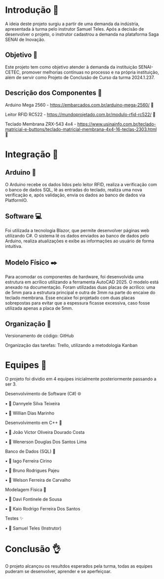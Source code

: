 # Introdução :high_brightness:
A ideia deste projeto surgiu a partir de uma demanda da indústria, apresentada à turma pelo instrutor Samuel Teles. Após a decisão de desenvolver o projeto, o instrutor cadastrou a demanda na plataforma Saga SENAI de Inovação.

## Objetivo :dart:
Este projeto tem como objetivo atender à demanda da instituição SENAI-CETEC, promover melhorias contínuas no processo e na própria instituição, além de servir como Projeto de Conclusão de Curso da turma 2024.1.237.

## Descrição dos Componentes :electric_plug:
Arduino Mega 2560 - https://embarcados.com.br/arduino-mega-2560/ :round_pushpin:

Leitor RFID RC522 - https://mundoprojetado.com.br/modulo-rfid-rc522/ :round_pushpin:

Teclado Membrana ZRX-543 4x4 - https://www.usinainfo.com.br/teclado-matricial-e-buttons/teclado-matricial-membrana-4x4-16-teclas-2303.html :round_pushpin:

# Integração :link:
## Arduino :floppy_disk:
O Arduino recebe os dados lidos pelo leitor RFID, realiza a verificação com o banco de dados SQL, lê as entradas do teclado, realiza uma nova verificação e, após validação, envia os dados ao banco de dados via PlatformIO.

## Software :computer:
Foi utilizada a tecnologia Blazor, que permite desenvolver páginas web utilizando C#. O sistema lê os dados enviados ao banco de dados pelo Arduino, realiza atualizações e exibe as informações ao usuário de forma intuitiva.

## Modelo Físico :black_nib:
Para acomodar os componentes de hardware, foi desenvolvida uma estrutura em acrílico utilizando a ferramenta AutoCAD 2025. O modelo está anexado na documentação. Foram utilizadas duas placas de acrílico: uma de 5mm para a estrutura principal e outra de 3mm na parte do encaixe do teclado membrana. Esse encaixe foi projetado com duas placas sobrepostas para evitar que a espessura ficasse excessiva, caso fosse utilizada apenas a placa de 5mm.

## Organização :file_folder:
Versionamento de código: GitHub

Organização das tarefas: Trello, utilizando a metodologia Kanban

# Equipes :pray:
O projeto foi dividio em 4 equipes inicialmente posteriormente passando a ser 3.

Desenvolvimento de Software (C#) :globe_with_meridians:

• :woman: Dannyele Silva Teixeira

• :man: Willian Dias Marinho

Desenvolvimento em C++ :wrench:

• :man: João Victor Oliveira Dourado Costa

• :man: Wenerson Douglas Dos Santos Lima

Banco de Dados (SQL) :floppy_disk:

• :man: Iago Ferreira Cirino

• :man: Bruno Rodrigues Pajeu

• :man: Welson Ferreira de Carvalho

Modelagem Física :triangular_ruler:

• :man: Davi Fontinele de Sousa

• :man: Kaio Rodrigo Ferreira Dos Santos

Testes :sparkles:

• :man: Samuel Teles (Instrutor)

# Conclusão :ok_hand:
O projeto alcançou os resultdos esperados pela turma, todas as equipes puderam se desenvolver, aprender e se aperfeiçoar.
